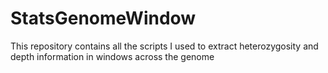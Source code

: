 # StatsGenomeWindow
This repository contains all the scripts I used to extract heterozygosity and depth information in windows across the genome
